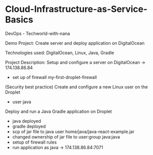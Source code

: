 # Cloud-Infrastructure-as-Service-Basics
 DevOps - Techworld-with-nana

Demo Project:
 Create server and deploy application on DigitalOcean

Technologies used: 
 DigitalOcean, Linux, Java, Gradle

Project Description:
 Setup and configure a server on DigitalOcean -> 174.138.86.84
 - set up of firewall my-first-droplet-firewall

 (Security best practice)
 Create and configure a new Linux user on the Droplet
  - user java
 
 Deploy and run a Java Gradle application on Droplet 
 - java deployed
 - gradle deployed
 - scp of jar file to java user home/java/java-react-example.jar
 - changed ownership of jar file to user:group java:java
 - setup of firewall rules
 - run application as java
 -> 174.138.86.84:7071
